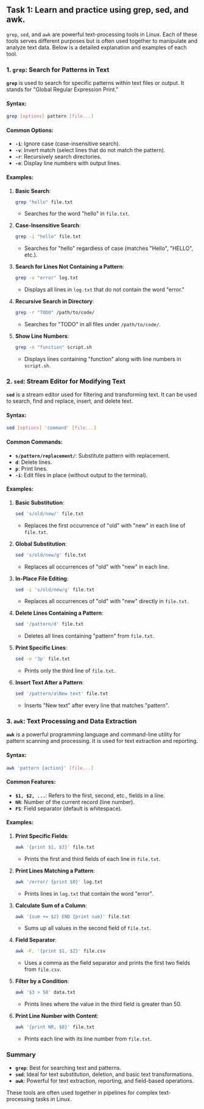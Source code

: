 ## Task 1: Learn and practice using grep, sed, and awk. 

`grep`, `sed`, and `awk` are powerful text-processing tools in Linux. Each of these tools serves different purposes but is often used together to manipulate and analyze text data. Below is a detailed explanation and examples of each tool.

### 1. `grep`: Search for Patterns in Text

**`grep`** is used to search for specific patterns within text files or output. It stands for "Global Regular Expression Print."

#### Syntax:
```bash
grep [options] pattern [file...]
```

#### Common Options:
- **`-i`**: Ignore case (case-insensitive search).
- **`-v`**: Invert match (select lines that do not match the pattern).
- **`-r`**: Recursively search directories.
- **`-n`**: Display line numbers with output lines.

#### Examples:

1. **Basic Search**:
   ```bash
   grep "hello" file.txt
   ```
   - Searches for the word "hello" in `file.txt`.

2. **Case-Insensitive Search**:
   ```bash
   grep -i "hello" file.txt
   ```
   - Searches for "hello" regardless of case (matches "Hello", "HELLO", etc.).

3. **Search for Lines Not Containing a Pattern**:
   ```bash
   grep -v "error" log.txt
   ```
   - Displays all lines in `log.txt` that do not contain the word "error."

4. **Recursive Search in Directory**:
   ```bash
   grep -r "TODO" /path/to/code/
   ```
   - Searches for "TODO" in all files under `/path/to/code/`.

5. **Show Line Numbers**:
   ```bash
   grep -n "function" script.sh
   ```
   - Displays lines containing "function" along with line numbers in `script.sh`.

### 2. `sed`: Stream Editor for Modifying Text

**`sed`** is a stream editor used for filtering and transforming text. It can be used to search, find and replace, insert, and delete text.

#### Syntax:
```bash
sed [options] 'command' [file...]
```

#### Common Commands:
- **`s/pattern/replacement/`**: Substitute pattern with replacement.
- **`d`**: Delete lines.
- **`p`**: Print lines.
- **`-i`**: Edit files in place (without output to the terminal).

#### Examples:

1. **Basic Substitution**:
   ```bash
   sed 's/old/new/' file.txt
   ```
   - Replaces the first occurrence of "old" with "new" in each line of `file.txt`.

2. **Global Substitution**:
   ```bash
   sed 's/old/new/g' file.txt
   ```
   - Replaces all occurrences of "old" with "new" in each line.

3. **In-Place File Editing**:
   ```bash
   sed -i 's/old/new/g' file.txt
   ```
   - Replaces all occurrences of "old" with "new" directly in `file.txt`.

4. **Delete Lines Containing a Pattern**:
   ```bash
   sed '/pattern/d' file.txt
   ```
   - Deletes all lines containing "pattern" from `file.txt`.

5. **Print Specific Lines**:
   ```bash
   sed -n '3p' file.txt
   ```
   - Prints only the third line of `file.txt`.

6. **Insert Text After a Pattern**:
   ```bash
   sed '/pattern/a\New text' file.txt
   ```
   - Inserts "New text" after every line that matches "pattern".

### 3. `awk`: Text Processing and Data Extraction

**`awk`** is a powerful programming language and command-line utility for pattern scanning and processing. It is used for text extraction and reporting.

#### Syntax:
```bash
awk 'pattern {action}' [file...]
```

#### Common Features:
- **`$1, $2, ...`**: Refers to the first, second, etc., fields in a line.
- **`NR`**: Number of the current record (line number).
- **`FS`**: Field separator (default is whitespace).

#### Examples:

1. **Print Specific Fields**:
   ```bash
   awk '{print $1, $3}' file.txt
   ```
   - Prints the first and third fields of each line in `file.txt`.

2. **Print Lines Matching a Pattern**:
   ```bash
   awk '/error/ {print $0}' log.txt
   ```
   - Prints lines in `log.txt` that contain the word "error".

3. **Calculate Sum of a Column**:
   ```bash
   awk '{sum += $2} END {print sum}' file.txt
   ```
   - Sums up all values in the second field of `file.txt`.

4. **Field Separator**:
   ```bash
   awk -F, '{print $1, $2}' file.csv
   ```
   - Uses a comma as the field separator and prints the first two fields from `file.csv`.

5. **Filter by a Condition**:
   ```bash
   awk '$3 > 50' data.txt
   ```
   - Prints lines where the value in the third field is greater than 50.

6. **Print Line Number with Content**:
   ```bash
   awk '{print NR, $0}' file.txt
   ```
   - Prints each line with its line number from `file.txt`.

### Summary

- **`grep`**: Best for searching text and patterns.
- **`sed`**: Ideal for text substitution, deletion, and basic text transformations.
- **`awk`**: Powerful for text extraction, reporting, and field-based operations.

These tools are often used together in pipelines for complex text-processing tasks in Linux.